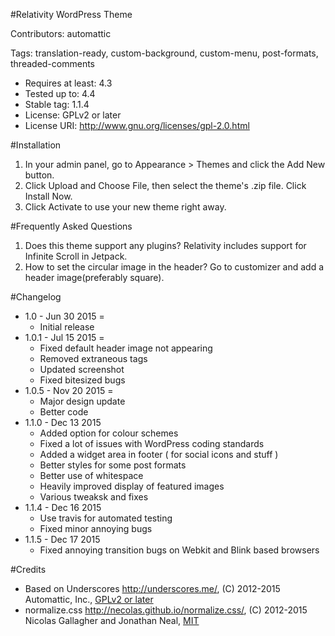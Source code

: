 #Relativity WordPress Theme

Contributors: automattic

Tags: translation-ready, custom-background, custom-menu, post-formats, threaded-comments

- Requires at least: 4.3
- Tested up to: 4.4
- Stable tag: 1.1.4
- License: GPLv2 or later
- License URI: http://www.gnu.org/licenses/gpl-2.0.html

#Installation

1. In your admin panel, go to Appearance > Themes and click the Add New button.
2. Click Upload and Choose File, then select the theme's .zip file. Click Install Now.
3. Click Activate to use your new theme right away.

#Frequently Asked Questions

1. Does this theme support any plugins?
	Relativity includes support for Infinite Scroll in Jetpack.
2. How to set the circular image in the header?
	Go to customizer and add a header image(preferably square).

#Changelog

- 1.0 - Jun 30 2015 =
	* Initial release
- 1.0.1 - Jul 15 2015 =
	 * Fixed default header image not appearing
	 * Removed extraneous tags
	 * Updated screenshot
	 * Fixed bitesized bugs
- 1.0.5 - Nov 20 2015 =
	 * Major design update
	 * Better code
- 1.1.0 - Dec 13 2015
	* Added option for colour schemes
	* Fixed a lot of issues with WordPress coding standards
	* Added a widget area in footer ( for social icons and stuff )
	* Better styles for some post formats
	* Better use of whitespace
	* Heavily improved display of featured images
	* Various tweaksk and fixes
- 1.1.4 - Dec 16 2015
	* Use travis for automated testing
	* Fixed minor annoying bugs
- 1.1.5 - Dec 17 2015
	* Fixed annoying transition bugs on Webkit and Blink based browsers

#Credits

* Based on Underscores http://underscores.me/, (C) 2012-2015 Automattic, Inc., [GPLv2 or later](https://www.gnu.org/licenses/gpl-2.0.html)
* normalize.css http://necolas.github.io/normalize.css/, (C) 2012-2015 Nicolas Gallagher and Jonathan Neal, [MIT](http://opensource.org/licenses/MIT)
